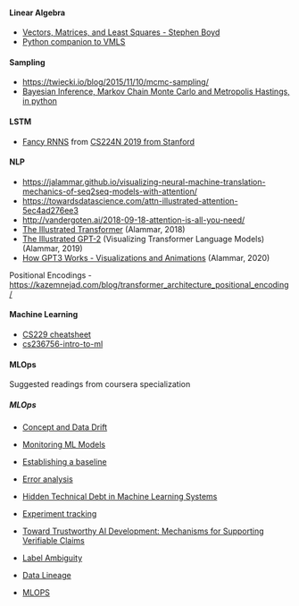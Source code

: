 #### Linear Algebra
- [Vectors, Matrices, and Least Squares - Stephen Boyd](https://stanford.edu/~boyd/vmls/vmls.pdf)
- [Python companion to VMLS](https://ses.library.usyd.edu.au/bitstream/handle/2123/21370/vmls-python-companion.pdf)

#### Sampling
- https://twiecki.io/blog/2015/11/10/mcmc-sampling/
- [Bayesian Inference, Markov Chain Monte Carlo and Metropolis Hastings, in python](https://towardsdatascience.com/from-scratch-bayesian-inference-markov-chain-monte-carlo-and-metropolis-hastings-in-python-ef21a29e25a)

#### LSTM
- [Fancy RNNS](https://web.stanford.edu/class/archive/cs/cs224n/cs224n.1194/slides/cs224n-2019-lecture07-fancy-rnn.pdf) from [CS224N 2019 from Stanford](https://web.stanford.edu/class/archive/cs/cs224n/cs224n.1194/)

#### NLP
 - https://jalammar.github.io/visualizing-neural-machine-translation-mechanics-of-seq2seq-models-with-attention/
 - https://towardsdatascience.com/attn-illustrated-attention-5ec4ad276ee3
 - http://vandergoten.ai/2018-09-18-attention-is-all-you-need/
 - [The Illustrated Transformer](https://jalammar.github.io/illustrated-transformer) (Alammar, 2018)
 - [The Illustrated GPT-2](http://jalammar.github.io/illustrated-gpt2/) (Visualizing Transformer Language Models) (Alammar, 2019)
 - [How GPT3 Works - Visualizations and Animations](http://jalammar.github.io/how-gpt3-works-visualizations-animations/) (Alammar, 2020)
 
Positional Encodings - https://kazemnejad.com/blog/transformer_architecture_positional_encoding/

#### Machine Learning
- [CS229 cheatsheet](https://stanford.edu/~shervine/teaching/cs-229/cheatsheet-supervised-learning)
- [cs236756-intro-to-ml ](https://github.com/taldatech/cs236756-intro-to-ml) 

#### MLOps
Suggested readings from coursera specialization

##### MLOps
 - [Concept and Data Drift](https://towardsdatascience.com/machine-learning-in-production-why-you-should-care-about-data-and-concept-drift-d96d0bc907fb)
 - [Monitoring ML Models](https://christophergs.com/machine%20learning/2020/03/14/how-to-monitor-machine-learning-models/)
 - [Establishing a baseline](https://blog.ml.cmu.edu/2020/08/31/3-baselines/)
 - [Error analysis](https://techcommunity.microsoft.com/t5/azure-ai/responsible-machine-learning-with-error-analysis/ba-p/2141774)
 - [Hidden Technical Debt in Machine Learning Systems](https://papers.nips.cc/paper/2015/file/86df7dcfd896fcaf2674f757a2463eba-Paper.pdf)
 - [Experiment tracking](https://neptune.ai/blog/ml-experiment-tracking)

 - [Toward Trustworthy AI Development: Mechanisms for Supporting Verifiable Claims](https://arxiv.org/pdf/2004.07213v2.pdf)
 - [Label Ambiguity](https://csgaobb.github.io/Projects/DLDL.html)
 - [Data Lineage](https://blog.tensorflow.org/2021/01/ml-metadata-version-control-for-ml.html)
 - [MLOPS](https://cloud.google.com/blog/products/ai-machine-learning/key-requirements-for-an-mlops-foundation)


